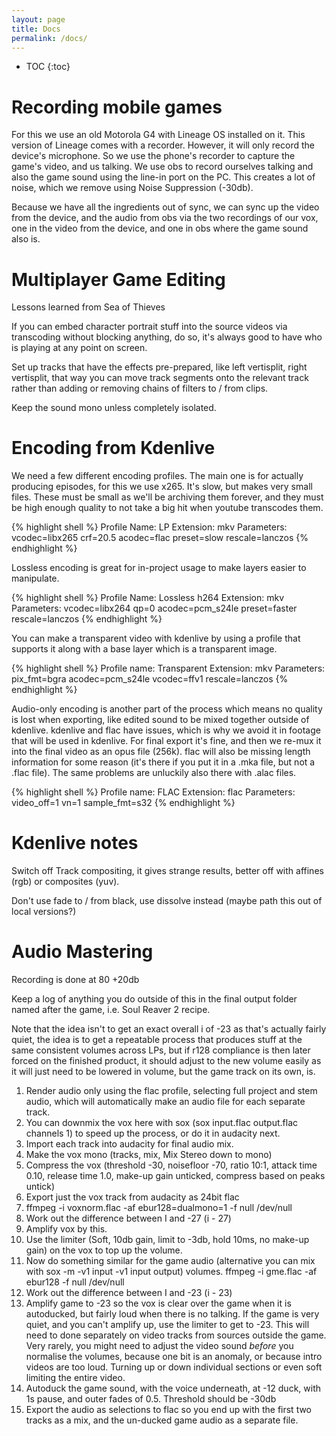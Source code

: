 ```yaml
---
layout: page
title: Docs
permalink: /docs/
---
```

* TOC
{:toc}

# Recording mobile games

For this we use an old Motorola G4 with Lineage OS installed on it. This version of Lineage comes with a recorder. However, it will only record the device's microphone. So we use the phone's recorder to capture the game's video, and us talking. We use obs to record ourselves talking and also the game sound using the line-in port on the PC. This creates a lot of noise, which we remove using Noise Suppression (-30db).

Because we have all the ingredients out of sync, we can sync up the video from the device, and the audio from obs via the two recordings of our vox, one in the video from the device, and one in obs where the game sound also is.

<!--# Transcoding Captured Footage

Transcoding takes an existing video file and makes another video file from it. We usually do this to make a file that seeks better and repair any problems caused by the original encoding.

For this we use ffv1 which is an ffmpeg native lossless encoder. It will generally not use more than 4 cores, so you can divide your cores by four and that's how many files are coded in parallel, this is what -j 25% does. Check out the GNU Parallel docs for more on the options used.

For 1080p files, this will generally produce a smaller file than h264, and at a faster speed. Context 1 produces slightly smaller files. The mapping is for putting the VOX as a separate file.

{% highlight shell %}
parallel --nice 19 --filter-hosts -j 25% --bar -S Soma,Stardew,Portal ffmpeg -i {} -vcodec ffv1 -context 1 -acodec flac /mnt/LPWorking/Source/{/} -map 0:2 /mnt/LPWorking/Source/{/.}.flac ::: /mnt/LPWorking/Source/ORIG/*.mkv
{% endhighlight %}

There are some special cases:

For <1080p, we'll just use h264 to get a smaller file; no need for job specification as h264 uses more cores:

{% highlight shell %}
parallel ffmpeg -i {} -acodec flac -qp 0 -tune fastdecode /mnt/LPWorking/Source/{/} ::: /mnt/LPWorking/Source/ORIG/*.mkv
{% endhighlight %}

When transcoding obs captured 60000/1001 footage, due to a bug in that software not writing the framerate into the video stream, we can specify it manually with the rate option placed before the input.

{% highlight shell %}
ffmpeg -r 60000/1001 -i input.mkv
{% endhighlight %}
-->

# Multiplayer Game Editing

Lessons learned from Sea of Thieves

If you can embed character portrait stuff into the source videos via transcoding without blocking anything, do so, it's always good to have who is playing at any point on screen.

Set up tracks that have the effects pre-prepared, like left vertisplit, right vertisplit, that way you can move track segments onto the relevant track rather than adding or removing chains of filters to / from clips.

Keep the sound mono unless completely isolated.

# Encoding from Kdenlive

We need a few different encoding profiles. The main one is for actually producing episodes, for this we use x265. It's slow, but makes very small files. These must be small as we'll be archiving them forever, and they must be high enough quality to not take a big hit when youtube transcodes them.

{% highlight shell %}
Profile Name: LP
Extension: mkv
Parameters: vcodec=libx265 crf=20.5 acodec=flac preset=slow rescale=lanczos
{% endhighlight %}

Lossless encoding is great for in-project usage to make layers easier to manipulate.

{% highlight shell %}
Profile Name: Lossless h264
Extension: mkv
Parameters: vcodec=libx264 qp=0 acodec=pcm_s24le preset=faster rescale=lanczos
{% endhighlight %}

You can make a transparent video with kdenlive by using a profile that supports it along with a base layer which is a transparent image.

{% highlight shell %}
Profile name: Transparent
Extension: mkv
Parameters: pix_fmt=bgra acodec=pcm_s24le vcodec=ffv1 rescale=lanczos
{% endhighlight %}

Audio-only encoding is another part of the process which means no quality is lost when exporting, like edited sound to be mixed together outside of kdenlive. kdenlive and flac have issues, which is why we avoid it in footage that will be used in kdenlive. For final export it's fine, and then we re-mux it into the final video as an opus file (256k). flac will also be missing length information for some reason (it's there if you put it in a .mka file, but not a .flac file). The same problems are unluckily also there with .alac files.

{% highlight shell %}
Profile name: FLAC
Extension: flac
Parameters: video_off=1 vn=1 sample_fmt=s32
{% endhighlight %}

# Kdenlive notes

Switch off Track compositing, it gives strange results, better off with affines (rgb) or composites (yuv).

Don't use fade to / from black, use dissolve instead (maybe path this out of local versions?)

# Audio Mastering

Recording is done at 80 +20db

<!--
There's a bug in mlt from .12 onwards that makes the audio embedded in video be flaky. Workarounds include dropping back to an earlier melt to export the sound from the project, or separating out your video's audio and video with ffmpeg as separate files and grouping them in kdenlive. You do want to do final render with a higher version as the green compositing bug was fixed.
-->

Keep a log of anything you do outside of this in the final output folder named after the game, i.e. Soul Reaver 2 recipe.

Note that the idea isn't to get an exact overall i of -23 as that's actually fairly quiet, the idea is to get a repeatable process that produces stuff at the same consistent volumes across LPs, but if r128 compliance is then later forced on the finished product, it should adjust to the new volume easily as it will just need to be lowered in volume, but the game track on its own, is.

1. Render audio only using the flac profile, selecting full project and stem audio, which will automatically make an audio file for each separate track.
2. You can downmix the vox here with sox (sox input.flac output.flac channels 1) to speed up the process, or do it in audacity next.
3. Import each track into audacity for final audio mix.
4. Make the vox mono (tracks, mix, Mix Stereo down to mono)
5. Compress the vox (threshold -30, noisefloor -70, ratio 10:1, attack time 0.10, release time 1.0, make-up gain unticked, compress based on peaks untick)
6. Export just the vox track from audacity as 24bit flac
7. ffmpeg -i voxnorm.flac -af ebur128=dualmono=1 -f null /dev/null
8. Work out the difference between I and -27 (i - 27)
9. Amplify vox by this.
10. Use the limiter (Soft, 10db gain, limit to -3db, hold 10ms, no make-up gain) on the vox to top up the volume.
11. Now do something similar for the game audio (alternative you can mix with sox -m -v1 input -v1 input output) volumes. ffmpeg -i gme.flac -af ebur128 -f null /dev/null
12. Work out the difference between I and -23 (i - 23)
13. Amplify game to -23 so the vox is clear over the game when it is autoducked, but fairly loud when there is no talking. If the game is very quiet, and you can't amplify up, use the limiter to get to -23. This will need to done separately on video tracks from sources outside the game. Very rarely, you might need to adjust the video sound *before* you normalise the volumes, because one bit is an anomaly, or because intro videos are too loud. Turning up or down individual sections or even soft limiting the entire video.
14. Autoduck the game sound, with the voice underneath, at -12 duck, with 1s pause, and outer fades of 0.5. Threshold should be -30db
15. Export the audio as selections to flac so you end up with the first two tracks as a mix, and the un-ducked game audio as a separate file.
